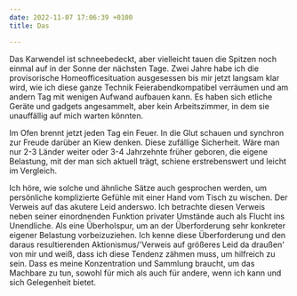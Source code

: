 ```yaml
---
date: 2022-11-07 17:06:39 +0100
title: Das

---
```

Das Karwendel ist schneebedeckt, aber vielleicht tauen die Spitzen noch einmal auf in der Sonne der nächsten Tage. Zwei Jahre habe ich die provisorische Homeofficesituation ausgesessen bis mir jetzt langsam klar wird, wie ich diese ganze Technik Feierabendkompatibel verräumen und am andern Tag mit wenigen Aufwand aufbauen kann. Es haben sich etliche Geräte und gadgets angesammelt, aber kein Arbeitszimmer, in dem sie unauffällig auf mich warten könnten.

Im Ofen brennt jetzt jeden Tag ein Feuer. In die Glut schauen und synchron zur Freude darüber an Kiew denken. Diese zufällige Sicherheit. Wäre man nur 2-3 Länder weiter oder 3-4 Jahrzehnte früher geboren, die eigene Belastung, mit der man sich aktuell trägt, schiene erstrebenswert und leicht im Vergleich. 

Ich höre, wie solche und ähnliche Sätze auch gesprochen werden, um persönliche komplizierte Gefühle mit einer Hand vom Tisch zu wischen. Der Verweis auf das akutere Leid anderswo. Ich betrachte diesen Verweis neben seiner einordnenden Funktion privater Umstände auch als Flucht ins Unendliche. Als eine Überholspur, um an der Überforderung sehr konkreter eigener Belastung vorbeizuziehen. Ich kenne diese Überforderung und den daraus resultierenden Aktionismus/'Verweis auf größeres Leid da draußen' von mir und weiß, dass ich diese Tendenz zähmen muss, um hilfreich zu sein. Dass es meine Konzentration und Sammlung braucht, um das Machbare zu tun, sowohl für mich als auch für andere, wenn ich kann und sich Gelegenheit bietet.